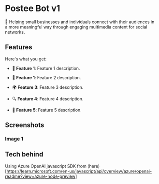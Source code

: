 # Postee Bot v1
🚀 Helping small businesses and individuals connect with their audiences in a more meaningful way through engaging multimedia content for social networks.

## Features
Here's what you get:

- 📝 **Feature 1**: Feature 1 description.

- 🔄 **Feature 1**: Feature 2 description.

- 🌍 **Feature 3**: Feature 3 description.

- 🔍 **Feature 4**: Feature 4 description.

- 🎉 **Feature 5**: Feature 5 description.

## Screenshots

### Image 1

## Tech behind

Using Azure OpenAI javascript SDK from (here)[https://learn.microsoft.com/en-us/javascript/api/overview/azure/openai-readme?view=azure-node-preview]